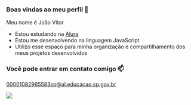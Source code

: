 ### Boas vindas ao meu perfil 🖤

Meu nome é João Vitor

- Estou estudando na [Alura](https://www.alura.com.br)
- Estou me desenvolvendo na linguagem JavaScript
- Utilizo esse espaço para minha organização e compartilhamento dos meus projetos desenvolvidos

### Você pode entrar em contato comigo 📫

00001082965583sp@al.educacao.sp.gov.br

![](https://media1.tenor.com/m/TxpAd9-Rq8kAAAAd/usopp-coffee-coffe.gif)
